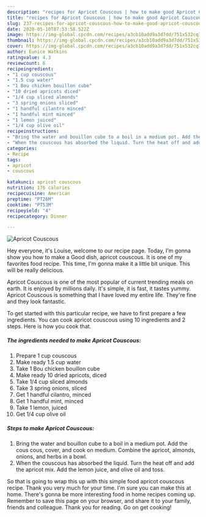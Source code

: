 ```yaml
---
description: "recipes for Apricot Couscous | how to make good Apricot Couscous"
title: "recipes for Apricot Couscous | how to make good Apricot Couscous"
slug: 237-recipes-for-apricot-couscous-how-to-make-good-apricot-couscous
date: 2020-05-10T07:53:58.522Z
image: https://img-global.cpcdn.com/recipes/a3cb10add9a3d7dd/751x532cq70/apricot-couscous-recipe-main-photo.jpg
thumbnail: https://img-global.cpcdn.com/recipes/a3cb10add9a3d7dd/751x532cq70/apricot-couscous-recipe-main-photo.jpg
cover: https://img-global.cpcdn.com/recipes/a3cb10add9a3d7dd/751x532cq70/apricot-couscous-recipe-main-photo.jpg
author: Eunice Watkins
ratingvalue: 4.3
reviewcount: 6
recipeingredient:
- "1 cup couscous"
- "1.5 cup water"
- "1 Bou chicken bouillon cube"
- "10 dried apricots diced"
- "1/4 cup sliced almonds"
- "3 spring onions sliced"
- "1 handful cilantro minced"
- "1 handful mint minced"
- "1 lemon juiced"
- "1/4 cup olive oil"
recipeinstructions:
- "Bring the water and bouillon cube to a boil in a medium pot. Add the cous cous, cover, and cook on medium. Combine the apricot, almonds, onions, and herbs in a bowl."
- "When the couscous has absorbed the liquid. Turn the heat off and add the apricot mix. Add the lemon juice, and olive oil and toss."
categories:
- Recipe
tags:
- apricot
- couscous

katakunci: apricot couscous 
nutrition: 176 calories
recipecuisine: American
preptime: "PT26M"
cooktime: "PT53M"
recipeyield: "4"
recipecategory: Dinner

---
```



![Apricot Couscous](https://img-global.cpcdn.com/recipes/a3cb10add9a3d7dd/751x532cq70/apricot-couscous-recipe-main-photo.jpg)

Hey everyone, it's Louise, welcome to our recipe page. Today, I'm gonna show you how to make a Good dish, apricot couscous. It is one of my favorites food recipe. This time, I'm gonna make it a little bit unique. This will be really delicious.

Apricot Couscous is one of the most popular of current trending meals on earth. It is enjoyed by millions daily. It's simple, it is fast, it tastes yummy. Apricot Couscous is something that I have loved my entire life. They're fine and they look fantastic.




To get started with this particular recipe, we have to first prepare a few ingredients. You can cook apricot couscous using 10 ingredients and 2 steps. Here is how you cook that.

<!--inarticleads1-->

##### The ingredients needed to make Apricot Couscous:

1. Prepare 1 cup couscous
1. Make ready 1.5 cup water
1. Take 1 Bou chicken bouillon cube
1. Make ready 10 dried apricots, diced
1. Take 1/4 cup sliced almonds
1. Take 3 spring onions, sliced
1. Get 1 handful cilantro, minced
1. Get 1 handful mint, minced
1. Take 1 lemon, juiced
1. Get 1/4 cup olive oil




<!--inarticleads2-->

##### Steps to make Apricot Couscous:

1. Bring the water and bouillon cube to a boil in a medium pot. Add the cous cous, cover, and cook on medium. Combine the apricot, almonds, onions, and herbs in a bowl.
1. When the couscous has absorbed the liquid. Turn the heat off and add the apricot mix. Add the lemon juice, and olive oil and toss.




So that is going to wrap this up with this simple food apricot couscous recipe. Thank you very much for your time. I'm sure you can make this at home. There's gonna be more interesting food in home recipes coming up. Remember to save this page on your browser, and share it to your family, friends and colleague. Thank you for reading. Go on get cooking!
